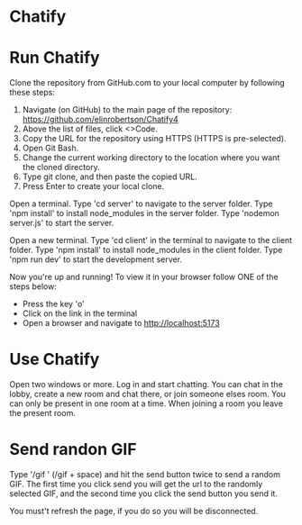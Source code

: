 # Chatify

# Run Chatify
Clone the repository from GitHub.com to your local computer by following these steps:
1. Navigate (on GitHub) to the main page of the repository: https://github.com/elinrobertson/Chatify4 
2. Above the list of files, click <>Code.
3. Copy the URL for the repository using HTTPS (HTTPS is pre-selected).
4. Open Git Bash.
5. Change the current working directory to the location where you want the cloned directory.
6. Type git clone, and then paste the copied URL.
7. Press Enter to create your local clone.


Open a terminal.
Type 'cd server' to navigate to the server folder.
Type 'npm install' to install node_modules in the server folder.
Type 'nodemon server.js' to start the server.

Open a new terminal.
Type 'cd client' in the terminal to navigate to the client folder.
Type 'npm install' to install node_modules in the client folder.
Type 'npm run dev' to start the development server.

Now you're up and running! To view it in your browser follow ONE of the steps below:
- Press the key 'o'
- Click on the link in the terminal
- Open a browser and navigate to [http://localhost:5173](http://localhost:5173) 


# Use Chatify
Open two windows or more. Log in and start chatting. 
You can chat in the lobby, create a new room and chat there, or join someone elses room. You can only be present in one room at a time. When joining a room you leave the present room. 

# Send randon GIF
Type '/gif ' (/gif + space) and hit the send button twice to send a random GIF. 
The first time you click send you will get the url to the randomly selected GIF, and the second time you click the send button you send it. 


You must't refresh the page, if you do so you will be disconnected. 